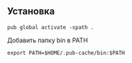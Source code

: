 ## Установка

```
pub global activate -spath .
```

Добавить папку bin в PATH

```
export PATH=$HOME/.pub-cache/bin:$PATH
```
